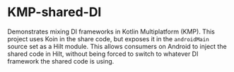 # KMP-shared-DI

Demonstrates mixing DI frameworks in Kotlin Multiplatform (KMP). This project uses Koin
in the share code, but exposes it in the `androidMain` source set as a Hilt module. This allows
consumers on Android to inject the shared code in Hilt, without being forced to switch to whatever
DI framework the shared code is using.